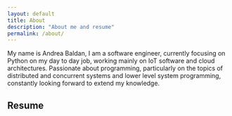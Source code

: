 ```yaml
---
layout: default
title: About
description: "About me and resume"
permalink: /about/
---
```

My name is Andrea Baldan, I am a software engineer, currently focusing on
Python on my day to day job, working mainly on IoT software and cloud
architectures. Passionate about programming, particularly on the topics of
distributed and concurrent systems and lower level system programming,
constantly looking forward to extend my knowledge.

## Resume

<object data="{{site.url}}{{site.baseurl}}/assets/images/CV.pdf#toolbar=0&navpanes=0&scrollbar=0" style="overflow:hidden;min-height:102vh;width:100%" type='application/pdf'></object>

